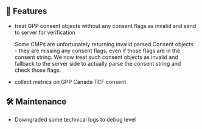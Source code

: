 ## 🚀 Features
-  treat GPP consent objects without any consent flags as invalid and send to server for verification

    Some CMPs are unfortunately returning invalid parsed Consent objects - they are missing any consent flags, even if those flags are in the consent string. 
    We now treat such consent objects as invalid and fallback to the server side to actually parse the consent string and check those flags.
- collect metrics on GPP Canada TCF consent 

## 🛠 Maintenance
- Downgraded some technical logs to debug level
